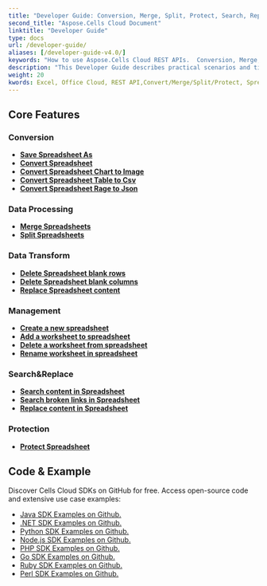 ```yaml
---
title: "Developer Guide: Conversion, Merge, Split, Protect, Search, Replace, Transform"
second_title: "Aspose.Cells Cloud Document"
linktitle: "Developer Guide"
type: docs
url: /developer-guide/
aliases: [/developer-guide-v4.0/]
keywords: "How to use Aspose.Cells Cloud REST APIs.  Conversion, Merge, Split, Protect, Search, Replace, Transform. Office Excel 2016,  Office Excel 2019,office Excel 365."
description: "This Developer Guide describes practical scenarios and tips to help you use specific Aspose.Cells for .NET features, achieve a certain Excel document appearance, or make a use case possible."
weight: 20
kwords: Excel, Office Cloud, REST API,Convert/Merge/Split/Protect, Spreadsheet, PDF, CSV, Json, Markdown, Developer Guide
---
```



## **Core Features**

### **Conversion**

- **[Save Spreadsheet As](https://docs.aspose.cloud/cells/save-an-excel-file-as-other-formats-files/)**
- **[Convert Spreadsheet](https://docs.aspose.cloud/cells/convert-spreadsheet/)**
- **[Convert Spreadsheet Chart to Image](https://docs.aspose.cloud/cells/convert-chart-to-image/)**
- **[Convert Spreadsheet Table to Csv](https://docs.aspose.cloud/cells/convert-table-to-csv/)**
- **[Convert Spreadsheet Rage to Json](https://docs.aspose.cloud/cells/convert-range-to-json/)**

### **Data Processing**

- **[Merge Spreadsheets](https://docs.aspose.cloud/cells/merge-spreadsheets/)**
- **[Split Spreadsheets](https://docs.aspose.cloud/cells/split-spreadsheet/)**

### **Data Transform**

- **[Delete Spreadsheet blank rows](https://docs.aspose.cloud/cells/delete-spreadsheet-blank-rows/)**
- **[Delete Spreadsheet blank columns](https://docs.aspose.cloud/cells/delete-spreadsheet-blank-columns/)**
- **[Replace Spreadsheet content](https://docs.aspose.cloud/cells/replace-spreadsheet-content/)**

### **Management**

- **[Create a new spreadsheet](https://docs.aspose.cloud/cells/create-spreadsheet/)**
- **[Add a worksheet to spreadsheet](https://docs.aspose.cloud/cells/add-worksheet-to-spreadsheet/)**
- **[Delete a worksheet from spreadsheet](https://docs.aspose.cloud/cells/delete-worksheet-from-spreadsheet/)**
- **[Rename worksheet in spreadsheet](https://docs.aspose.cloud/cells/rename-worksheet-in-spreadsheet/)**

### **Search&Replace**

- **[Search content in Spreadsheet](https://docs.aspose.cloud/cells/search-spreadsheet-content/)**
- **[Search broken links in Spreadsheet](https://docs.aspose.cloud/cells/search-spreadsheet-broken-links/)**
- **[Replace content in Spreadsheet](https://docs.aspose.cloud/cells/replace-spreadsheet-content/)**

### **Protection**

- **[Protect Spreadsheet](https://docs.aspose.cloud/cells/protect-spreadsheet/)**

## **Code & Example**

Discover Cells Cloud SDKs on GitHub for free. Access open-source code and extensive use case examples:

- [Java SDK Examples on Github.](https://github.com/aspose-cells-cloud/aspose-cells-cloud-java/tree/master/Examples)
- [.NET SDK Examples on Github.](https://github.com/aspose-cells-cloud/aspose-cells-cloud-dotnet/tree/master/examples)
- [Python SDK Examples on Github.](https://github.com/aspose-cells-cloud/aspose-cells-cloud-python/tree/master/examples)
- [Node.js SDK Examples on Github.](https://github.com/aspose-cells-cloud/aspose-cells-cloud-node/tree/master/Examples)
- [PHP SDK Examples on Github.](https://github.com/aspose-cells-cloud/aspose-cells-cloud-php/tree/master/examples)
- [Go SDK Examples on Github.](https://github.com/aspose-cells-cloud/aspose-cells-cloud-go/tree/master/examples)
- [Ruby SDK Examples on Github.](https://github.com/aspose-cells-cloud/aspose-cells-cloud-ruby/tree/master/examples)
- [Perl SDK Examples on Github.](https://github.com/aspose-cells-cloud/aspose-cells-cloud-perl/tree/master/examples)
